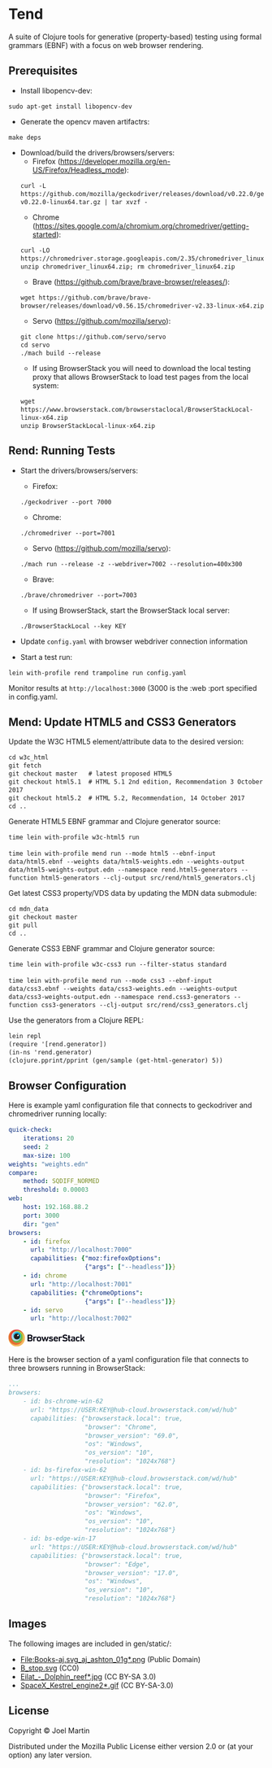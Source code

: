 # Tend

A suite of Clojure tools for generative (property-based) testing using
formal grammars (EBNF) with a focus on web browser rendering.

## Prerequisites

* Install libopencv-dev:
```
sudo apt-get install libopencv-dev
```

* Generate the opencv maven artifactrs:
```
make deps
```

* Download/build the drivers/browsers/servers:
  * Firefox (https://developer.mozilla.org/en-US/Firefox/Headless_mode):
  ```
  curl -L https://github.com/mozilla/geckodriver/releases/download/v0.22.0/geckodriver-v0.22.0-linux64.tar.gz | tar xvzf -
  ```
  * Chrome (https://sites.google.com/a/chromium.org/chromedriver/getting-started):
  ```
  curl -LO https://chromedriver.storage.googleapis.com/2.35/chromedriver_linux64.zip
  unzip chromedriver_linux64.zip; rm chromedriver_linux64.zip
  ```
  * Brave (https://github.com/brave/brave-browser/releases/):
  ```
  wget https://github.com/brave/brave-browser/releases/download/v0.56.15/chromedriver-v2.33-linux-x64.zip
  ```
  * Servo (https://github.com/mozilla/servo):
  ```
  git clone https://github.com/servo/servo
  cd servo
  ./mach build --release
  ```
  * If using BrowserStack you will need to download the local testing
    proxy that allows BrowserStack to load test pages from the local
    system:
  ```
  wget https://www.browserstack.com/browserstaclocal/BrowserStackLocal-linux-x64.zip
  unzip BrowserStackLocal-linux-x64.zip
  ```

## Rend: Running Tests

* Start the drivers/browsers/servers:
  * Firefox:
  ```
  ./geckodriver --port 7000
  ```
  * Chrome:
  ```
  ./chromedriver --port=7001
  ```
  * Servo (https://github.com/mozilla/servo):
  ```
  ./mach run --release -z --webdriver=7002 --resolution=400x300
  ```
  * Brave:
  ```
  ./brave/chromedriver --port=7003
  ```
  * If using BrowserStack, start the BrowserStack local server:
  ```
  ./BrowserStackLocal --key KEY
  ```

* Update `config.yaml` with browser webdriver connection information

* Start a test run:
```
lein with-profile rend trampoline run config.yaml
```

Monitor results at `http://localhost:3000` (3000 is the :web :port
specified in config.yaml.


## Mend: Update HTML5 and CSS3 Generators

Update the W3C HTML5 element/attribute data to the desired version:

```
cd w3c_html
git fetch
git checkout master   # latest proposed HTML5
git checkout html5.1  # HTML 5.1 2nd edition, Recommendation 3 October 2017
git checkout html5.2  # HTML 5.2, Recommendation, 14 October 2017
cd ..
```

Generate HTML5 EBNF grammar and Clojure generator source:

```
time lein with-profile w3c-html5 run

time lein with-profile mend run --mode html5 --ebnf-input data/html5.ebnf --weights data/html5-weights.edn --weights-output data/html5-weights-output.edn --namespace rend.html5-generators --function html5-generators --clj-output src/rend/html5_generators.clj
```

Get latest CSS3 property/VDS data by updating the MDN data submodule:

```
cd mdn_data
git checkout master
git pull
cd ..
```

Generate CSS3 EBNF grammar and Clojure generator source:

```
time lein with-profile w3c-css3 run --filter-status standard

time lein with-profile mend run --mode css3 --ebnf-input data/css3.ebnf --weights data/css3-weights.edn --weights-output data/css3-weights-output.edn --namespace rend.css3-generators --function css3-generators --clj-output src/rend/css3_generators.clj
```

Use the generators from a Clojure REPL:

```
lein repl
(require '[rend.generator])
(in-ns 'rend.generator)
(clojure.pprint/pprint (gen/sample (get-html-generator) 5))
```

## Browser Configuration

Here is example yaml configuration file that connects to geckodriver
and chromedriver running locally:

```yaml
quick-check:
    iterations: 20
    seed: 2
    max-size: 100
weights: "weights.edn"
compare:
    method: SQDIFF_NORMED
    threshold: 0.00003
web:
    host: 192.168.88.2
    port: 3000
    dir: "gen"
browsers:
    - id: firefox
      url: "http://localhost:7000"
      capabilities: {"moz:firefoxOptions":
                     {"args": ["--headless"]}}
    - id: chrome
      url: "http://localhost:7001"
      capabilities: {"chromeOptions":
                     {"args": ["--headless"]}}
    - id: servo
      url: "http://localhost:7002"

```

![BrowserStack](imgs/browserstack-logo.png)

Here is the browser section of a yaml configuration file that connects
to three browsers running in BrowserStack:

```yaml
...
browsers:
    - id: bs-chrome-win-62
      url: "https://USER:KEY@hub-cloud.browserstack.com/wd/hub"
      capabilities: {"browserstack.local": true,
                     "browser": "Chrome",
                     "browser_version": "69.0",
                     "os": "Windows",
                     "os_version": "10",
                     "resolution": "1024x768"}
    - id: bs-firefox-win-62
      url: "https://USER:KEY@hub-cloud.browserstack.com/wd/hub"
      capabilities: {"browserstack.local": true,
                     "browser": "Firefox",
                     "browser_version": "62.0",
                     "os": "Windows",
                     "os_version": "10",
                     "resolution": "1024x768"}
    - id: bs-edge-win-17
      url: "https://USER:KEY@hub-cloud.browserstack.com/wd/hub"
      capabilities: {"browserstack.local": true,
                     "browser": "Edge",
                     "browser_version": "17.0",
                     "os": "Windows",
                     "os_version": "10",
                     "resolution": "1024x768"}
```


## Images

The following images are included in gen/static/:

* [File:Books-aj.svg\_aj\_ashton\_01g\*.png](https://commons.wikimedia.org/wiki/Openclipart#/media/File:Books-aj.svg_aj_ashton_01g.png) (Public Domain)
* [B\_stop.svg](https://commons.wikimedia.org/wiki/Openclipart#/media/File:B_stop.svg) (CC0)
* [Eilat_-_Dolphin\_reef\*.jpg](https://commons.wikimedia.org/wiki/Dolphin#/media/File:Eilat_-_Dolphin_reef.jpg) (CC BY-SA 3.0)
* [SpaceX\_Kestrel\_engine2\*.gif](https://commons.wikimedia.org/wiki/File:SpaceX_Kestrel_engine2.gif) (CC BY-SA-3.0)

## License

Copyright © Joel Martin

Distributed under the Mozilla Public License either version 2.0 or (at
your option) any later version.
